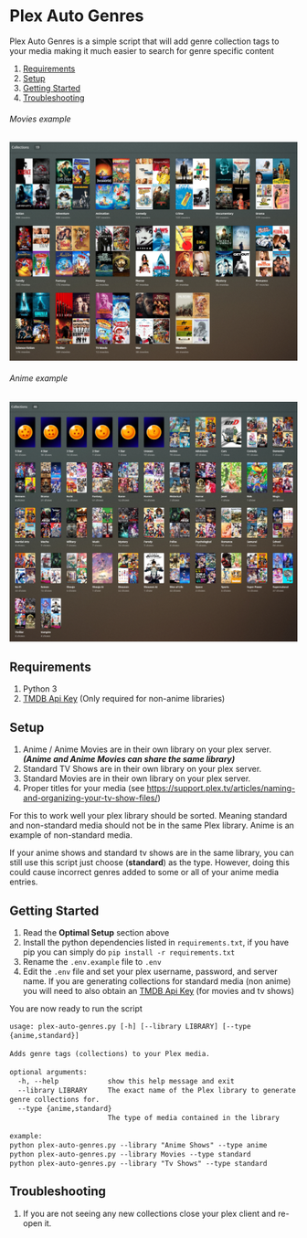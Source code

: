 # Plex Auto Genres

Plex Auto Genres is a simple script that will add genre collection tags to your media making it much easier to search for genre specific content

1. [Requirements](#requirements)
2. [Setup](#Setup)
3. [Getting Started](#getting_started)
4. [Troubleshooting](#troubleshooting)

###### Movies example
![Movie Collections](/images/movies.png)

###### Anime example
![Anime Collections](/images/animes.png)

## Requirements
1. Python 3
2. [TMDB Api Key](https://developers.themoviedb.org/3/getting-started/introduction) (Only required for non-anime libraries)

## Setup

1. Anime / Anime Movies are in their own library on your plex server. **_(Anime and Anime Movies can share the same library)_**
2. Standard TV Shows are in their own library on your plex server.
3. Standard Movies are in their own library on your plex server.
4. Proper titles for your media (see https://support.plex.tv/articles/naming-and-organizing-your-tv-show-files/)

For this to work well your plex library should be sorted. Meaning standard and non-standard media should not be in the same Plex library. Anime is an example of non-standard media.

If your anime shows and standard tv shows are in the same library, you can still use this script just choose (**standard**) as the type. However, doing this could cause incorrect genres added to some or all of your anime media entries.

## Getting Started <a name="getting_started"></a>
1. Read the **Optimal Setup** section above
2. Install the python dependencies listed in `requirements.txt`, if you have pip you can simply do `pip install -r requirements.txt`
3. Rename the `.env.example` file to `.env`
4. Edit the `.env` file and set your plex username, password, and server name. If you are generating collections for standard media (non anime) you will need to also obtain an [TMDB Api Key](https://developers.themoviedb.org/3/getting-started/introduction) (for movies and tv shows) 

You are now ready to run the script
```
usage: plex-auto-genres.py [-h] [--library LIBRARY] [--type {anime,standard}]

Adds genre tags (collections) to your Plex media.

optional arguments:
  -h, --help            show this help message and exit
  --library LIBRARY     The exact name of the Plex library to generate genre collections for.
  --type {anime,standard}
                        The type of media contained in the library

example: 
python plex-auto-genres.py --library "Anime Shows" --type anime
python plex-auto-genres.py --library Movies --type standard
python plex-auto-genres.py --library "Tv Shows" --type standard
```

## Troubleshooting
1. If you are not seeing any new collections close your plex client and re-open it.